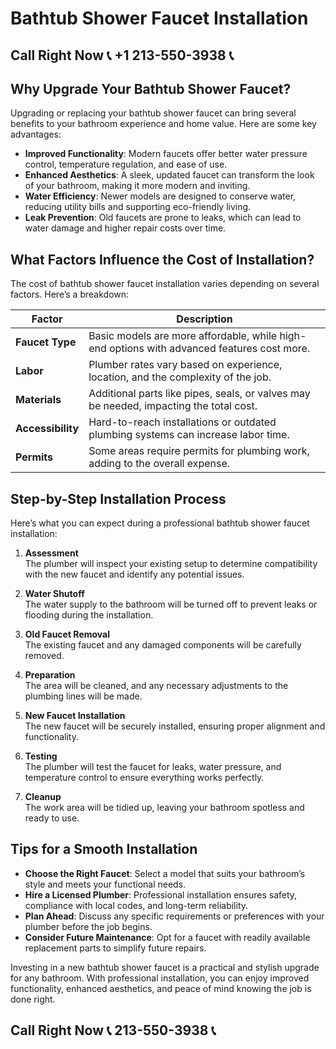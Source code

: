 # Bathtub Shower Faucet Installation

## Call Right Now 📞 +1 213-550-3938 📞

## Why Upgrade Your Bathtub Shower Faucet?

Upgrading or replacing your bathtub shower faucet can bring several benefits to your bathroom experience and home value. Here are some key advantages:

- **Improved Functionality**: Modern faucets offer better water pressure control, temperature regulation, and ease of use.  
- **Enhanced Aesthetics**: A sleek, updated faucet can transform the look of your bathroom, making it more modern and inviting.  
- **Water Efficiency**: Newer models are designed to conserve water, reducing utility bills and supporting eco-friendly living.  
- **Leak Prevention**: Old faucets are prone to leaks, which can lead to water damage and higher repair costs over time.  

## What Factors Influence the Cost of Installation?

The cost of bathtub shower faucet installation varies depending on several factors. Here’s a breakdown:

| **Factor**                | **Description**                                                                 |  
|---------------------------|---------------------------------------------------------------------------------|  
| **Faucet Type**            | Basic models are more affordable, while high-end options with advanced features cost more. |  
| **Labor**                 | Plumber rates vary based on experience, location, and the complexity of the job. |  
| **Materials**             | Additional parts like pipes, seals, or valves may be needed, impacting the total cost. |  
| **Accessibility**         | Hard-to-reach installations or outdated plumbing systems can increase labor time. |  
| **Permits**               | Some areas require permits for plumbing work, adding to the overall expense.     |  

## Step-by-Step Installation Process

Here’s what you can expect during a professional bathtub shower faucet installation:

1. **Assessment**  
   The plumber will inspect your existing setup to determine compatibility with the new faucet and identify any potential issues.  

2. **Water Shutoff**  
   The water supply to the bathroom will be turned off to prevent leaks or flooding during the installation.  

3. **Old Faucet Removal**  
   The existing faucet and any damaged components will be carefully removed.  

4. **Preparation**  
   The area will be cleaned, and any necessary adjustments to the plumbing lines will be made.  

5. **New Faucet Installation**  
   The new faucet will be securely installed, ensuring proper alignment and functionality.  

6. **Testing**  
   The plumber will test the faucet for leaks, water pressure, and temperature control to ensure everything works perfectly.  

7. **Cleanup**  
   The work area will be tidied up, leaving your bathroom spotless and ready to use.  

## Tips for a Smooth Installation

- **Choose the Right Faucet**: Select a model that suits your bathroom’s style and meets your functional needs.  
- **Hire a Licensed Plumber**: Professional installation ensures safety, compliance with local codes, and long-term reliability.  
- **Plan Ahead**: Discuss any specific requirements or preferences with your plumber before the job begins.  
- **Consider Future Maintenance**: Opt for a faucet with readily available replacement parts to simplify future repairs.  

Investing in a new bathtub shower faucet is a practical and stylish upgrade for any bathroom. With professional installation, you can enjoy improved functionality, enhanced aesthetics, and peace of mind knowing the job is done right.
## Call Right Now 📞 213-550-3938 📞